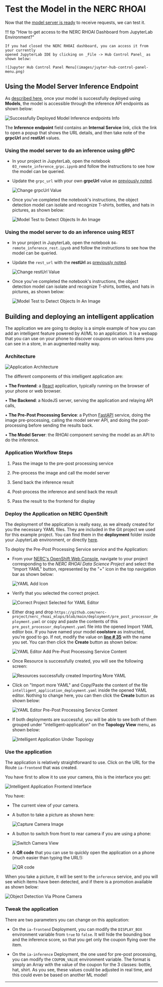 # Test the Model in the NERC RHOAI

Now that the [model server is ready](model-serving-in-the-rhoai.md) to receive requests,
we can test it.

!!! tip "How to get access to the NERC RHOAI Dashboard from JupyterLab Environment?"

    If you had closed the NERC RHOAI dashboard, you can access it from your currently
    opened JupyterLab IDE by clicking on _File -> Hub Control Panel_ as shown below:

    ![Jupyter Hub Control Panel Menu](images/juyter-hub-control-panel-menu.png)

## Using the Model Server Inference Endpoint

As [described here](model-serving-in-the-rhoai.md#deploy-the-model), once your
model is successfully deployed using **Models**, the model is accessible through
the inference API endpoints as shown below:

![Successfully Deployed Model Inference endpoints Info](images/deployed-model-inference-endpoints.png)

The **Inference endpoint** field contains an **Internal Service** link, click
the link to open a popup that shows the URL details, and then take note of
the **grpcUrl** and **restUrl** values.

### Using the model server to do an inference using gRPC

-   In your project in JupyterLab, open the notebook `03_remote_inference_grpc.ipynb`
    and follow the instructions to see how the model can be queried.

-   Update the `grpc_url` with your own **grpcUrl** value as [previously noted](#using-the-model-server-inference-endpoint).

    ![Change grpcUrl Value](images/change-grpc-url-value.png)

-   Once you've completed the notebook's instructions, the object detection model
    can isolate and recognize T-shirts, bottles, and hats in pictures, as shown below:

    ![Model Test to Detect Objects In An Image](images/model-test-object-detection.png)

### Using the model server to do an inference using REST

-   In your project in JupyterLab, open the notebook `04-remote_inference_rest.ipynb`
    and follow the instructions to see how the model can be queried.

-   Update the `rest_url` with the **restUrl** as [previously noted](#using-the-model-server-inference-endpoint).

    ![Change restUrl Value](images/change-rest-url-value.png)

-   Once you've completed the notebook's instructions, the object detection model
    can isolate and recognize T-shirts, bottles, and hats in pictures, as shown below:

    ![Model Test to Detect Objects In An Image](images/model-test-object-detection.png)

## Building and deploying an intelligent application

The application we are going to deploy is a simple example of how you can add an
intelligent feature powered by AI/ML to an application. It is a webapp that you
can use on your phone to discover coupons on various items you can see in a store,
in an augmented reality way.

### Architecture

![Application Architecture](images/intelligent-application-architecture.png)

The different components of this intelligent application are:

• **The Frontend**: a [React](https://react.dev/) application, typically running
on the browser of your phone or web browser.

• **The Backend**: a NodeJS server, serving the application and relaying API calls,

• **The Pre-Post Processing Service**: a Python [FastAPI](https://fastapi.tiangolo.com/)
service, doing the image pre-processing, calling the model server API, and doing
the post-processing before sending the results back.

• **The Model Server**: the RHOAI component serving the model as an API to do
the inference.

### Application Workflow Steps

1. Pass the image to the pre-post processing service

2. Pre-process the image and call the model server

3. Send back the inference result

4. Post-process the inference and send back the result

5. Pass the result to the frontend for display

### Deploy the Application on NERC OpenShift

The deployment of the application is really easy, as we already created for you
the necessary YAML files. They are included in the Git project we used for this
example project. You can find them in the **deployment** folder inside your JupyterLab
environment, or directly [here](https://github.com/nerc-project/nerc_rhoai_mlops/tree/main/deployment).

To deploy the Pre-Post Processing Service service and the Application:

-   From your [NERC's OpenShift Web Console](https://console.apps.shift.nerc.mghpcc.org/),
    navigate to your project corresponding to the _NERC RHOAI Data Science Project_
    and select the "Import YAML" button, represented by the "+" icon in the top
    navigation bar as shown below:

    ![YAML Add Icon](images/yaml-upload-plus-icon.png)

-   Verify that you selected the correct project.

    ![Correct Project Selected for YAML Editor](images/project-verify-yaml-editor.png)

-   Either drag and drop `https://github.com/nerc-project/nerc_rhoai_mlops/blob/main/deployment/pre_post_processor_deployment.yaml`
    or copy and paste the contents of this `pre_post_processor_deployment.yaml`
    file into the opened Import YAML editor box. If you have named your model
    **coolstore** as instructed, you're good to go. If not, modify the value on
    **[line # 35](https://github.com/nerc-project/nerc_rhoai_mlops/blob/main/deployment/pre_post_processor_deployment.yaml#L35)**
    with the name you set. You can then click the **Create** button as shown below:

    ![YAML Editor Add Pre-Post Processing Service Content](images/pre_post_processor_deployment-yaml-content.png)

-   Once Resource is successfully created, you will see the following screen:

    ![Resources successfully created Importing More YAML](images/yaml-import-new-content.png)

-   Click on "Import more YAML" and Copy/Paste the content of the file `intelligent_application_deployment.yaml`
    inside the opened YAML editor. Nothing to change here, you can then click the
    **Create** button as shown below:

    ![YAML Editor Pre-Post Processing Service Content](images/intelligent_application_deployment-yaml-content.png)

-   If both deployments are successful, you will be able to see both of them grouped
    under "intelligent-application" on the **Topology View** menu, as shown below:

    ![Intelligent Application Under Topology](images/intelligent_application-topology.png)

### Use the application

The application is relatively straightforward to use. Click on the URL for the
Route `ia-frontend` that was created.

You have first to allow it to use your camera, this is the interface you get:

![Intelligent Application Frontend Interface](images/intelligent-application-frontend-interface.png)

You have:

-   The current view of your camera.

-   A button to take a picture as shown here:

    ![Capture Camera Image](images/capture-camera-image.png)

-   A button to switch from front to rear camera if you are using a phone:

    ![Switch Camera View](images/switch-camera-view.png)

-   A **QR code** that you can use to quickly open the application on a phone
    (much easier than typing the URL!):

    ![QR code](images/QR-code.png)

When you take a picture, it will be sent to the `inference` service, and you will
see which items have been detected, and if there is a promotion available as shown
below:

![Object Detection Via Phone Camera](images/object-detection-via-phone.jpg)

### Tweak the application

There are two parameters you can change on this application:

-   On the `ia-frontend` Deployment, you can modify the `DISPLAY_BOX` environment
    variable from `true` to `false`. It will hide the bounding box and the inference
    score, so that you get only the coupon flying over the item.

-   On the `ia-inference` Deployment, the one used for pre-post processing, you
    can modify the `COUPON_VALUE` environment variable. The format is simply an
    Array with the value of the coupon for the 3 classes: bottle, hat, shirt. As
    you see, these values could be adjusted in real time, and this could even be
    based on another ML model!

---
